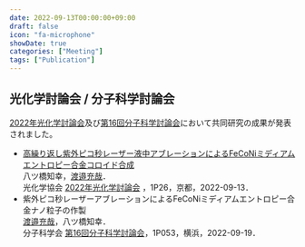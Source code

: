 ```yaml
---
date: 2022-09-13T00:00:00+09:00
draft: false
icon: "fa-microphone"
showDate: true
categories: ["Meeting"]
tags: ["Publication"]
---
```


## 光化学討論会 / 分子科学討論会

[2022年光化学討論会](https://photochemistry.jp/2022/)及び[第16回分子科学討論会](http://www.molsci.jp/2022/)において共同研究の成果が発表されました。

* [高繰り返し紫外ピコ秒レーザー液中アブレーションによるFeCoNiミディアムエントロピー合金コロイド合成](https://confit.atlas.jp/guide/event/photochemistry2022/subject/1P26/advanced)  
八ツ橋知幸，<u>渡邉充哉</u>．  
光化学協会 [2022年光化学討論会](https://photochemistry.jp/2022/) ，1P26，京都，2022-09-13．
* 紫外ピコ秒レーザーアブレーションによるFeCoNiミディアムエントロピー合金ナノ粒子の作製  
<u>渡邉充哉</u>，八ツ橋知幸．  
分子科学会 [第16回分子科学討論会](http://www.molsci.jp/2022/)，1P053，横浜，2022-09-19．